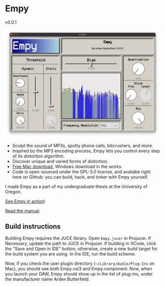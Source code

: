 # Empy
v0.0.1

<img src="Images/gui.png">

- Sculpt the sound of MP3s, spotty phone calls, bitcrushers, and more.
- Inspired by the MP3 encoding process, Empy lets you control every step of its distortion algorithm.
- Discover unique and varied forms of distortion.
- [Free Mac download](https://github.com/ArdenButterfield/Empy/releases/tag/v1.0.0-mac), Windows download in the works.
- Code is open-sourced under the GPL-3.0 license, and avaliabe right here on Github: you can build, hack, and tinker with Empy yourself.

I made Empy as a part of my undergraduate thesis at the University of Oregon.

[See Empy in action](https://youtu.be/RhrXB1W7zAI)!

[Read the manual](User%20Manual.md).

## Build instructions

Building Empy requires the JUCE library. Open `Empy.jucer` in Projucer. If Necessary, update the path to JUCE in Projucer. If building in XCode, click the "Save and Open in IDE" button; otherwise, create a new build target for the build system you are using. In the IDE, run the build scheme.

Now, if you check the user plugin directory (`~/Library/Audio/Plug-Ins` on Mac), you should see both Empy.vst3 and Empy.component. Now, when you launch your DAW, Empy should show up in the list of plug-ins, under the manufacturer name Arden Butterfield.
